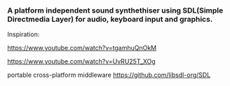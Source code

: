 ### A platform independent sound synthethiser using SDL(Simple Directmedia Layer) for audio, keyboard input and graphics.

Inspiration:

https://www.youtube.com/watch?v=tgamhuQnOkM

https://www.youtube.com/watch?v=UvRU25T_XOg

portable cross-platform middleware
https://github.com/libsdl-org/SDL
